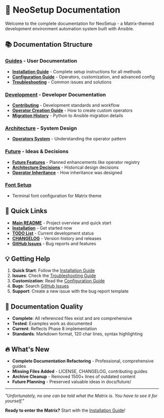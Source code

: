 # 🐇 NeoSetup Documentation

Welcome to the complete documentation for NeoSetup - a Matrix-themed development environment automation system built with Ansible.

## 📚 Documentation Structure

### [Guides](./guides/) - User Documentation

- **[Installation Guide](./guides/installation.md)** - Complete setup instructions for all methods
- **[Configuration Guide](./guides/configuration.md)** - Operators, customization, and advanced config
- **[Troubleshooting](./guides/troubleshooting.md)** - Common issues and solutions

### [Development](./development/) - Developer Documentation

- **[Contributing](./development/contributing.md)** - Development standards and workflow
- **[Operator Creation Guide](./development/operator-creation-guide.md)** - How to create custom operators
- **[Migration History](./development/migration.md)** - Python to Ansible migration details

### [Architecture](./architecture/) - System Design

- **[Operators System](./architecture/operators.md)** - Understanding the operator pattern

### [Future](./future/) - Ideas & Decisions

- **[Future Features](./future/operator-registry.md)** - Planned enhancements like operator registry
- **[Architecture Decisions](./future/001-modular-architecture.md)** - Historical design decisions
- **[Operator Inheritance](./future/002-operator-inheritance.md)** - How inheritance was designed

### [Font Setup](./guides/font-setup.md)

- Terminal font configuration for Matrix theme

## 🚀 Quick Links

- **[Main README](../README.md)** - Project overview and quick start
- **[Installation](./guides/installation.md)** - Get started now
- **[TODO List](../TODO.md)** - Current development status
- **[CHANGELOG](../CHANGELOG.md)** - Version history and releases
- **[GitHub Issues](https://github.com/j1v37u2k3y/NeoSetup/issues)** - Bug reports and features

## 💡 Getting Help

1. **Quick Start**: Follow the [Installation Guide](./guides/installation.md)
2. **Issues**: Check the [Troubleshooting Guide](./guides/troubleshooting.md)
3. **Customization**: Read the [Configuration Guide](./guides/configuration.md)
4. **Bugs**: Search [GitHub Issues](https://github.com/j1v37u2k3y/NeoSetup/issues)
5. **Support**: Create a new issue with the bug report template

## 🎯 Documentation Quality

- **Complete**: All referenced files exist and are comprehensive
- **Tested**: Examples work as documented
- **Current**: Reflects Phase 8 implementation
- **Standards**: Markdown format, 120 char lines, syntax highlighting

## 🔥 What's New

- **Complete Documentation Refactoring** - Professional, comprehensive guides
- **Missing Files Added** - LICENSE, CHANGELOG, contributing guides
- **Archive Cleanup** - Removed 1500+ lines of outdated content
- **Future Planning** - Preserved valuable ideas in docs/future/

---

*"Unfortunately, no one can be told what the Matrix is. You have to see it for yourself."*

**Ready to enter the Matrix?** Start with the [Installation Guide](./guides/installation.md)!
